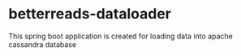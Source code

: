 # betterreads-dataloader
This spring boot application is created for loading data into apache cassandra database
